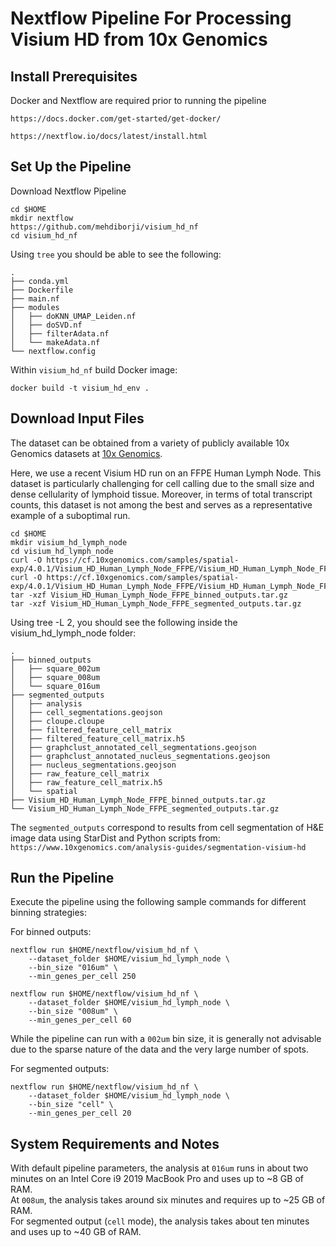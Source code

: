 # Nextflow Pipeline For Processing Visium HD from 10x Genomics


## Install Prerequisites

Docker and Nextflow are required prior to running the pipeline
```
https://docs.docker.com/get-started/get-docker/
```
```
https://nextflow.io/docs/latest/install.html
```
## Set Up the Pipeline

Download Nextflow Pipeline
```
cd $HOME
mkdir nextflow
https://github.com/mehdiborji/visium_hd_nf
cd visium_hd_nf
```
Using `tree` you should be able to see the following:
```
.
├── conda.yml
├── Dockerfile
├── main.nf
├── modules
│   ├── doKNN_UMAP_Leiden.nf
│   ├── doSVD.nf
│   ├── filterAdata.nf
│   └── makeAdata.nf
└── nextflow.config
```

Within `visium_hd_nf` build Docker image:

```
docker build -t visium_hd_env .
```


## Download Input Files

The dataset can be obtained from a variety of publicly available 10x Genomics datasets at [10x Genomics](https://www.10xgenomics.com/datasets).

Here, we use a recent Visium HD run on an FFPE Human Lymph Node. This dataset is particularly challenging for cell calling due to the small size and dense cellularity of lymphoid tissue. Moreover, in terms of total transcript counts, this dataset is not among the best and serves as a representative example of a suboptimal run.


```
cd $HOME
mkdir visium_hd_lymph_node
cd visium_hd_lymph_node
curl -O https://cf.10xgenomics.com/samples/spatial-exp/4.0.1/Visium_HD_Human_Lymph_Node_FFPE/Visium_HD_Human_Lymph_Node_FFPE_binned_outputs.tar.gz
curl -O https://cf.10xgenomics.com/samples/spatial-exp/4.0.1/Visium_HD_Human_Lymph_Node_FFPE/Visium_HD_Human_Lymph_Node_FFPE_segmented_outputs.tar.gz
tar -xzf Visium_HD_Human_Lymph_Node_FFPE_binned_outputs.tar.gz
tar -xzf Visium_HD_Human_Lymph_Node_FFPE_segmented_outputs.tar.gz
```
Using tree -L 2, you should see the following inside the visium_hd_lymph_node folder:
```
.
├── binned_outputs
│   ├── square_002um
│   ├── square_008um
│   └── square_016um
├── segmented_outputs
│   ├── analysis
│   ├── cell_segmentations.geojson
│   ├── cloupe.cloupe
│   ├── filtered_feature_cell_matrix
│   ├── filtered_feature_cell_matrix.h5
│   ├── graphclust_annotated_cell_segmentations.geojson
│   ├── graphclust_annotated_nucleus_segmentations.geojson
│   ├── nucleus_segmentations.geojson
│   ├── raw_feature_cell_matrix
│   ├── raw_feature_cell_matrix.h5
│   └── spatial
├── Visium_HD_Human_Lymph_Node_FFPE_binned_outputs.tar.gz
└── Visium_HD_Human_Lymph_Node_FFPE_segmented_outputs.tar.gz
```
The `segmented_outputs` correspond to results from cell segmentation of H&E image data using StarDist and Python scripts from:
`https://www.10xgenomics.com/analysis-guides/segmentation-visium-hd`


## Run the Pipeline

Execute the pipeline using the following sample commands for different binning strategies:

For binned outputs: 
```
nextflow run $HOME/nextflow/visium_hd_nf \
    --dataset_folder $HOME/visium_hd_lymph_node \
    --bin_size "016um" \
    --min_genes_per_cell 250
```

```
nextflow run $HOME/nextflow/visium_hd_nf \
    --dataset_folder $HOME/visium_hd_lymph_node \
    --bin_size "008um" \
    --min_genes_per_cell 60
```

While the pipeline can run with a `002um` bin size, it is generally not advisable due to the sparse nature of the data and the very large number of spots.

For segmented outputs: 
```
nextflow run $HOME/nextflow/visium_hd_nf \
    --dataset_folder $HOME/visium_hd_lymph_node \
    --bin_size "cell" \
    --min_genes_per_cell 20
```


## System Requirements and Notes

With default pipeline parameters, the analysis at `016um` runs in about two minutes on an Intel Core i9 2019 MacBook Pro and uses up to ~8 GB of RAM.  
At `008um`, the analysis takes around six minutes and requires up to ~25 GB of RAM.  
For segmented output (`cell` mode), the analysis takes about ten minutes and uses up to ~40 GB of RAM.